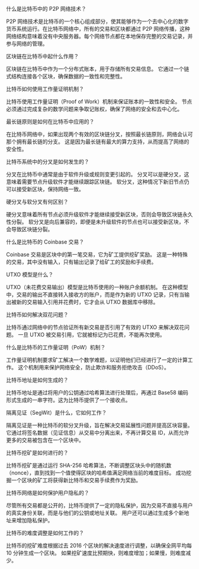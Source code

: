 什么是比特币中的 P2P 网络技术？

P2P 网络技术是比特币的一个核心组成部分，使其能够作为一个去中心化的数字货币系统运行。在比特币网络中，所有的交易和区块都通过 P2P 网络传播，这种网络结构意味着没有中央服务器。每个网络节点都在本地保存完整的交易记录，并参与网络的管理。


区块链在比特币中起什么作用？


区块链在比特币中作为一个分布式账本，用于存储所有交易信息。
它通过一个链式结构连接各个区块，确保数据的一致性和完整性。

比特币如何使用工作量证明机制？


比特币使用工作量证明（Proof of Work）机制来保证账本的一致性和安全。
节点必须通过完成复杂的数学问题来争取记账权，确保了网络的安全和去中心化。

最长链原则是如何在比特币中应用的？


在比特币网络中，如果出现两个有效的区块链分叉，按照最长链原则，网络会认可那个拥有最长链的分支。
这是因为最长链有最大的算力支持，从而提高了网络的安全性。

比特币系统中的分叉是如何发生的？

分叉在比特币中通常是由于软件升级或规则变更引起的。
分叉可以是硬分叉，这意味着需要节点升级软件才能继续跟踪区块链。
软分叉，这种情况下新旧节点仍可以接受新区块，保持网络一致。

硬分叉与软分叉有何区别？


硬分叉意味着所有节点必须升级软件才能继续接受新区块，否则会导致区块链永久性分裂。
软分叉是向后兼容的，即便是未升级软件的节点也可以接受新区块，不会导致区块链分裂。

什么是比特币的 Coinbase 交易？


Coinbase 交易是区块中的第一笔交易，它为矿工提供挖矿奖励。
这是一种特殊的交易，其中没有输入，只有输出记录了给矿工的奖励和手续费。

UTXO 模型是什么？


UTXO（未花费交易输出）模型是比特币使用的一种账户余额机制。
在这种模型中，交易的输出不直接转入接收方的账户，而是作为新的 UTXO 记录，只有当输出被新的交易输入引用并花费时，它才会从 UTXO 数据库中移除。

比特币如何解决双花问题？


比特币通过网络中的节点验证所有新交易是否引用了有效的 UTXO 来解决双花问题。
一旦 UTXO 被交易引用，它就被标记为已花费，不能再次使用。

什么是比特币的工作量证明（PoW）机制？

工作量证明机制要求矿工解决一个数学难题，以证明他们已经进行了一定的计算工作。
这个机制用来保护网络安全，防止欺诈和服务拒绝攻击（DDoS）。

比特币地址是如何生成的？


比特币地址是通过将用户的公钥通过哈希算法进行处理后，再通过 Base58 编码形式生成的一串字符。这为比特币提供了一个接收点。

隔离见证（SegWit）是什么，它如何工作？

隔离见证是一种比特币的软分叉升级，旨在解决交易延展性问题并提高区块容量。
它通过将签名数据（见证信息）从交易中分离出来，不再计算交易 ID，从而允许更多的交易被包含在一个区块中。

比特币挖矿是如何进行的？

比特币挖矿是通过运行 SHA-256 哈希算法，不断调整区块头中的随机数（nonce），直到找到一个值使得区块的哈希值满足网络当前的难度目标。
成功挖掘一个区块的矿工将获得新比特币和交易手续费作为奖励。

比特币网络是如何保护用户隐私的？


尽管所有交易都是公开的，比特币提供了一定的隐私保护，因为交易不直接与用户的真实身份关联，而是与他们的公钥或地址关联。
用户还可以通过生成多个新地址来增加隐私保护。

比特币的难度调整是如何工作的？


比特币的挖矿难度根据过去 2016 个区块的解决速度进行调整，以确保全网平均每 10 分钟生成一个区块。
如果挖矿速度比预期快，则难度增加；如果慢，则难度减少。